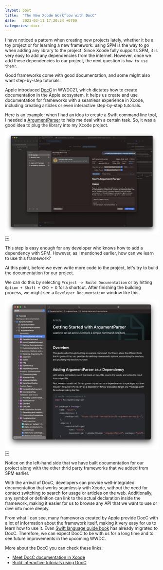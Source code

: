 ```yaml
---
layout: post
title:  "The New Xcode Workflow with DocC"
date:   2023-03-11 17:20:24 +0700
categories: docc
---
```


I have noticed a pattern when creating new projects lately, whether it be a toy project or for learning a new framework: using SPM is the way to go when adding any library to the project. Since Xcode fully supports SPM, it is very easy to add any dependencies from the internet. However, once we add these dependencies to our project, the next question is `how to use them?`.

Good frameworks come with good documentation, and some might also want step-by-step tutorials. 

Apple introduced [DocC](https://developer.apple.com/documentation/docc) in WWDC21, which dictates how to create documentation in the Apple ecosystem. It helps us create and use documentation for frameworks with a seamless experience in Xcode, including creating articles or even interactive step-by-step tutorials.

Here is an example: when I had an idea to create a Swift command line tool, I needed a [ArgumentParser](https://github.com/apple/swift-argument-parser) to help me deal with a certain task. So, it was a good idea to plug the library into my Xcode project.

![Adding SPM](/assets/2023-03-11-spm.png)￼

This step is easy enough for any developer who knows how to add a dependency with SPM. However, as I mentioned earlier, how can we learn to use this framework?

At this point, before we even write more code to the project, let's try to build the documentation for our project. 

We can do this by selecting `Project -> Build Documentation` or by hitting `Option + Shift + CMD + D` for a shortcut. After finishing the building process, we might see a `Developer Documentation` window like this.

![Create docc](/assets/2023-03-11-docc-sample.png)￼

Notice on the left-hand side that we have built documentation for our project along with the other thrid party frameworks that we added from SPM earlier.


With the arrival of DocC, developers can provide well-integrated documentation that works seamlessly with Xcode, without the need for context switching to search for usage or articles on the web. Additionally, any symbol or definition can link to the actual declaration inside the framework, making it easier for us to browse any API that we want to use or dive into more deeply.


From what I can see, many frameworks created by Apple provide DocC with a lot of information about the framework itself, making it very easy for us to learn how to use it. Even [Swift language guide book](https://www.swift.org/blog/tspl-on-docc/) has already migrated to DocC. Therefore, we can expect DocC to be with us for a long time and to see future improvements in the upcoming WWDC.

More about the DocC you can check these links:
- [Meet DocC documentation in Xcode](https://developer.apple.com/videos/play/wwdc2021/10166)
- [Build interactive tutorials using DocC](https://developer.apple.com/videos/play/wwdc2021/10167)
